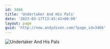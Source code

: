 ```yaml
---
id: 3466
title: 'Undertaker And His Pals'
date: '2023-03-17T13:45:41+00:00'
layout: page
guid: 'http://new.andydixon.com/?page_id=3466'
---
```


![Undertaker And His Pals](https://i0.wp.com/assets.g8x2.ldn.idrivee2-23.com/posters/Undertaker%20And%20His%20Pals%2001.jpg?w=1200&ssl=1 "Undertaker And His Pals")